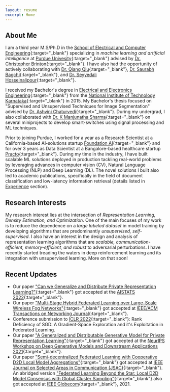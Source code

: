 ```yaml
---
layout: resume
excerpt: Home
---
```


## About Me

I am a third year M.S/Ph.D in the [School of Electrical and Computer Engineering](https://engineering.purdue.edu/ECE){:target="_blank"} specializing in _machine learning and artificial intelligence_ at [Purdue Univesity](https://www.purdue.edu/){:target="_blank"} advised by [Dr. Christopher Brinton](http://www.cbrinton.net/){:target="_blank"}. I have also had the opportunity of actively collaborating with [Dr. Qiang Qiu](https://web.ics.purdue.edu/~qqiu/){:target="_blank"}, [Dr. Saurabh Bagchi](https://engineering.purdue.edu/~sbagchi/){:target="_blank"}, and [Dr. Seyyedali Hosseinalipour](https://sites.google.com/ncsu.edu/seyyedalihosseinalipour){:target="_blank"}.

I received my Bachelor's degree in [Electrical and Electronics Engineering](https://eee.nitk.ac.in/){:target="_blank"} from the [National Institute of Technology Karnataka](https://www.nitk.ac.in/){:target="_blank"} in 2015. My Bachelor's thesis focused on "Supervised and Unsupervised Techniques for Image Segmentation" advised by [Dr. Ashvini Chaturvedi](https://ece.nitk.ac.in/professor/ashvini-chaturvedi){:target="_blank"}. During my undergrad, I also collaborated with [Dr. K Manjunatha Sharma](https://eee.nitk.ac.in/professor/KMS){:target="_blank"} on several miniprojects to develop smart-switches using signal processing and ML techniques.

Prior to joining Purdue, I worked for a year as a Research Scientist at a California-based AI-solutions startup [Foundation AI](https://www.foundationai.com/){:target="_blank"} and for over 3 years as Data Scientist at a Bangalore-based healthcare startup [Practo](https://www.practo.com/){:target="_blank"}. During my time in the industry, I have built scalable ML solutions deployed in production tackling real-world problems by leveraging advances in computer vision (CV), Natural Language Processing (NLP) and Deep Learning (DL). The novel solutions I built also led to academic publications, specifically in the field of document classification and low-latency information retrieval (details listed in [Experience](/experience/) section).

## Research Interests
My research interest lies at the intersection of _Representation Learning, Density Estimation, and Optimization_. One of the main focuses of my work is to reduce the dependence on a  _large labeled dataset_ in model training by developing algorithms that are predominantly  _unsupervised, self-supervised_. I also have an interest in the design and analysis of representation learning algorithms that are _scalable, communication-efficient, memory-efficient, and robust_ to adversarial perturbations. I have recently started treading the waters in deep reinforcement learning and its integration with unsupervised learning. More on that soon!

## Recent Updates

- Our paper ["Can we Generalize and Distribute Private Representation Learning?"](https://arxiv.org/abs/2010.01792){:target="_blank"} got accepted at the [AISTATS 2022](http://aistats.org/aistats2022/){:target="_blank"}.
- Our paper ["Multi-Stage Hybrid Federated Learning over Large-Scale Wireless Fog Networks"](https://arxiv.org/abs/2007.09511){:target="_blank"} got accepted at [IEEE/ACM Transactions on Networking Journal](https://newslab.ece.ohio-state.edu/ton/){:target="_blank"}.
- Conference submission to [ICLR 2022](https://iclr.cc/){:target="_blank"}: Rank Deficiency of SGD: A Gradient-Space Exploration and it's Exploitation in Federated Learning.
- Our paper ["A Generalized and Distributable Generative Model for Private Representation Learning"](https://openreview.net/forum?id=cRKEnMKHY_z){:target="_blank"} got accepted at the [NeurIPS Workshop on Deep Generative Models and Downstream Applications 2021](https://dgms-and-applications.github.io/2021/){:target="_blank"}.
- Our paper ["Semi-decentralized Federated Learning with Cooperative D2D Local Model Aggregations"](https://ieeexplore.ieee.org/abstract/document/9562522){:target="_blank"} got accepted at [IEEE Journal on Selected Areas in Communication (JSAC)](https://www.comsoc.org/publications/journals/ieee-jsac){:target="_blank"}. An abridged version ["Federated Learning Beyond the Star: Local D2D Model Consensus with Global Cluster Sampling"](https://arxiv.org/abs/2109.03350){:target="_blank"} also got accepted at [IEEE Globecom](https://globecom2021.ieee-globecom.org/){:target="_blank"}, 2021.
<!--- - Our paper ["Multi-Stage Hybrid Federated Learning over Large-Scale Wireless Fog Networks"](https://arxiv.org/abs/2007.09511){:target="_blank"} received a _minor revision_ decision from the [IEEE/ACM Transactions on Networking Journal](https://newslab.ece.ohio-state.edu/ton/){:target="_blank"}.--->
